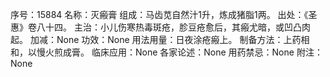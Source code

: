 序号：15884
名称：灭瘢膏
组成：马齿苋自然汁1升，炼成猪脂1两。
出处：《圣惠》卷八十四。
主治：小儿伤寒热毒斑疮，胗豆疮愈后，其瘢尤暗，或凹凸肉起。
加减：None
功效：None
用法用量：日夜涂疮瘢上。
制备方法：上药相和，以慢火煎成膏。
临床应用：None
各家论述：None
用药禁忌：None
附注：None
